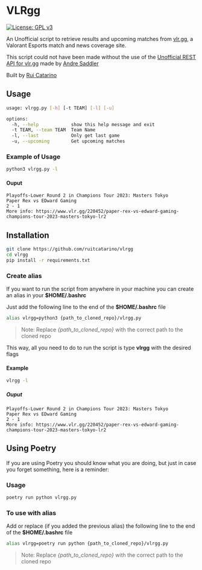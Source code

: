 # VLRgg

[![License: GPL v3](https://img.shields.io/badge/license-MIT-blue.svg)](https://spdx.org/licenses/MIT.html)

An Unofficial script to retrieve results and upcoming matches from [vlr.gg](https://www.vlr.gg/), a Valorant Esports match and news coverage site.

This script could not have been made without the use of the [Unofficial REST API for vlr.gg](https://github.com/axsddlr/vlrggapi) made by [Andre Saddler](https://github.com/axsddlr/)

Built by [Rui Catarino](https://github.com/ruitcatarino)

## Usage

```bash
usage: vlrgg.py [-h] [-t TEAM] [-l] [-u]

options:
  -h, --help            show this help message and exit
  -t TEAM, --team TEAM  Team Name
  -l, --last            Only get last game
  -u, --upcoming        Get upcoming matches
```

### Example of Usage
```bash
python3 vlrgg.py -l
```
#### Ouput
```
Playoffs-Lower Round 2 in Champions Tour 2023: Masters Tokyo
Paper Rex vs EDward Gaming
2 - 1
More info: https://www.vlr.gg/220452/paper-rex-vs-edward-gaming-champions-tour-2023-masters-tokyo-lr2
```
## Installation
```bash
git clone https://github.com/ruitcatarino/vlrgg
cd vlrgg
pip install -r requirements.txt
```
### Create alias
If you want to run the script from anywhere in your machine you can create an alias in your **$HOME/.bashrc**

Just add the following line to the end of the **$HOME/.bashrc** file

```bash
alias vlrgg=python3 {path_to_cloned_repo}/vlrgg.py
```
>Note: Replace *{path_to_cloned_repo}* with the correct path to the cloned repo

This way, all you need to do to run the script is type **vlrgg** with the desired flags

#### Example
```bash
vlrgg -l
```
##### Ouput
```
Playoffs-Lower Round 2 in Champions Tour 2023: Masters Tokyo
Paper Rex vs EDward Gaming
2 - 1
More info: https://www.vlr.gg/220452/paper-rex-vs-edward-gaming-champions-tour-2023-masters-tokyo-lr2
```

## Using Poetry
If you are using Poetry you should know what you are doing, but just in case you forget something, here is a reminder:

### Usage
```bash
poetry run python vlrgg.py
```
### To use with alias
Add or replace (if you added the previous alias) the following line to the end of the **$HOME/.bashrc** file

```bash
alias vlrgg=poetry run python {path_to_cloned_repo}/vlrgg.py
```
>Note: Replace *{path_to_cloned_repo}* with the correct path to the cloned repo
